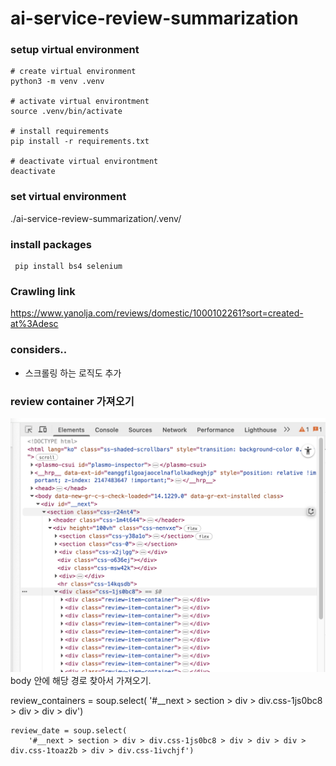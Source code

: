 # ai-service-review-summarization

### setup virtual environment

```
# create virtual environment
python3 -m venv .venv

# activate virtual environtment
source .venv/bin/activate

# install requirements
pip install -r requirements.txt

# deactivate virtual environtment
deactivate
```

### set virtual environment

./ai-service-review-summarization/.venv/

### install packages

```
 pip install bs4 selenium
```

### Crawling link

https://www.yanolja.com/reviews/domestic/1000102261?sort=created-at%3Adesc

### considers..

- 스크롤링 하는 로직도 추가

### review container 가져오기

![img](./images/review_container.png)
body 안에 해당 경로 찾아서 가져오기.

review_containers = soup.select(
'#\_\_next > section > div > div.css-1js0bc8 > div > div > div')

    review_date = soup.select(
        '#__next > section > div > div.css-1js0bc8 > div > div > div > div.css-1toaz2b > div > div.css-1ivchjf')
